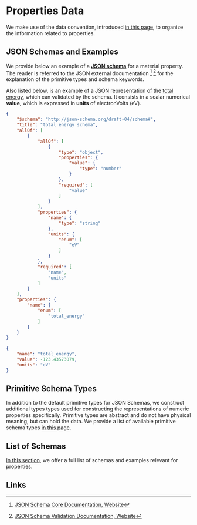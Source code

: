 # Properties Data

We make use of the data convention, introduced [in this page](../../data-structured/convention.md), to organize the information related to properties.

## JSON Schemas and Examples

We provide below an example of a [**JSON schema**](../../data-structured/convention.md) for a material property. The reader is referred to the JSON external documentation [^1] [^2] for the explanation of the primitive types and schema keywords. 

Also listed below, is an example of a JSON representation of the [total energy](../scalar/energies.md), which can validated by the schema. It consists in a scalar numerical **value**, which is expressed in **units** of electronVolts (eV).

```json tab="Schema"
{
    "$schema": "http://json-schema.org/draft-04/schema#",
    "title": "total energy schema",
    "allOf": [
        {
            "allOf": [
                {
                    "type": "object",
                    "properties": {
                        "value": {
                            "type": "number"
                        }
                    },
                    "required": [
                        "value"
                    ]
                }
            ],
            "properties": {
                "name": {
                    "type": "string"
                },
                "units": {
                    "enum": [
                        "eV"
                    ]
                }
            },
            "required": [
                "name",
                "units"
            ]
        }
    ],
    "properties": {
        "name": {
            "enum": [
                "total_energy"
            ]
        }
    }
}
```

```json tab="Example"
{
    "name": "total_energy",
    "value": -123.43573079,
    "units": "eV"
}
```

## Primitive Schema Types

In addition to the default primitive types for JSON Schemas, we construct additional types types used for constructing the representations of numeric properties specifically. Primitive types are abstract and do not have physical meaning, but can hold the data. We provide a list of available primitive schema types [in this page](primitive.md).

## List of Schemas

[In this section](list.md), we offer a full list of schemas and examples relevant for properties.

## Links

[^1]: [JSON Schema Core Documentation, Website](https://json-schema.org/latest/json-schema-core.html)

[^2]: [JSON Schema Validation Documentation, Website](https://json-schema.org/latest/json-schema-validation.html)
